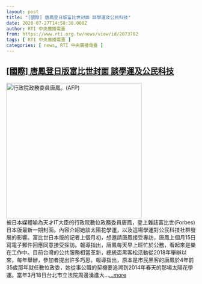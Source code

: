 ```yaml
---
layout: post
title: "[國際] 唐鳳登日版富比世封面 談學運及公民科技"
date: 2020-07-27T14:58:38.000Z
author: RTI 中央廣播電臺
from: https://www.rti.org.tw/news/view/id/2073702
tags: [ RTI 中央廣播電臺 ]
categories: [ news, RTI 中央廣播電臺 ]
---
```

<!--1595861918000-->
[[國際] 唐鳳登日版富比世封面 談學運及公民科技](https://www.rti.org.tw/news/view/id/2073702)
------

<div>
<img src="https://static.rti.org.tw/assets/thumbnails/2020/07/08/87c24a692a72518548432f424f26e619.jpg" width="360" alt="行政院政務委員唐鳳。(AFP)" title="行政院政務委員唐鳳。(AFP)"><br>被日本媒體喻為天才IT大臣的行政院數位政務委員唐鳳，登上雜誌富比世(Forbes)日本版最新一期封面。內容介紹她談太陽花學運，以及這場學運對公民科技社群發展的影響。富比世日本版的記者上個月初，想邀請唐鳳接受專訪，唐鳳上個月15日寫電子郵件回應同意接受採訪。報導指出，唐鳳每天早上班忙於公務，看起來是樂在工作中。目前台灣的公共服務相當革新，總統盃黑客松活動從2018年舉辦以來，每年舉辦，參加者提出許多巧思。報導指出，原本是市民黑客的唐鳳於4年前35歲那年就任數位政委，她從事公職的契機要追溯到2014年春天的那場太陽花學運。當年3月18日台北市立法院周邊湧進大...<a target="_blank" href="https://www.rti.org.tw/news/view/id/2073702">...more</a>
</div>
